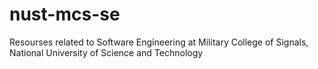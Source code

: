 # nust-mcs-se
Resourses related to Software Engineering at Military College of Signals, National University of Science and Technology

